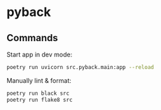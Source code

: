 # pyback

## Commands

Start app in dev mode:

```sh
poetry run uvicorn src.pyback.main:app --reload
```

Manually lint & format:

```sh
poetry run black src
poetry run flake8 src
```
